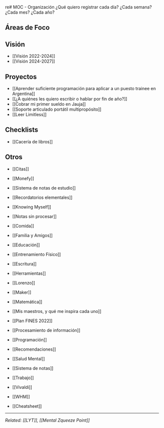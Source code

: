 re# MOC - Organización
¿Qué quiero registrar cada día? ¿Cada semana? ¿Cada mes? ¿Cada año?

## Áreas de Foco
## Visión
- [[Visión 2022-2024]]
- [[Visión 2024-2027]]

## Proyectos
- [[Aprender suficiente programación para aplicar a un puesto trainee en Argentina]]
- [[¿A quiénes les quiero escribir o hablar por fin de año?]]
- [[Cobrar mi primer sueldo en Jauja]]
- [[Soporte articulado portátil multipropósito]]
- [[Leer Limitless]]

##  Checklists
- [[Cacería de libros]]

## Otros
- [[Citas]]
- [[Monefy]]
- [[Sistema de notas de estudio]]


- [[Recordatorios elementales]]
- [[Knowing Myself]]
- [[Notas sin procesar]]
- [[Comida]]
- [[Familia y Amigos]]
- [[Educación]]
- [[Entrenamiento Físico]]
- [[Escritura]]
- [[Herramientas]]
- [[Lorenzo]]
- [[Maker]]
- [[Matemática]]
- [[Mis maestros, y qué me inspira cada uno]]
- [[Plan FINES 2022]]
- [[Procesamiento de información]]
- [[Programación]]
- [[Recomendaciones]]
- [[Salud Mental]]
- [[Sistema de notas]]
- [[Trabajo]]
- [[Vivaldi]]
- [[WHM]]
- [[Cheatsheet]]


---
*Related: [[LYT]], [[Mental Zqueeze Point]]*